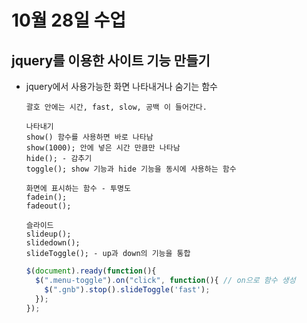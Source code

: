 # 10월 28일 수업

## jquery를 이용한 사이트 기능 만들기

- jquery에서 사용가능한 화면 나타내거나 숨기는 함수

      괄호 안에는 시간, fast, slow, 공백 이 들어간다.

      나타내기
      show() 함수를 사용하면 바로 나타남
      show(1000); 안에 넣은 시간 만큼만 나타남
      hide(); - 감추기
      toggle(); show 기능과 hide 기능을 동시에 사용하는 함수

      화면에 표시하는 함수 - 투명도
      fadein(); 
      fadeout();

      슬라이드
      slideup();
      slidedown();
      slideToggle(); - up과 down의 기능을 통합

    ```js
    $(document).ready(function(){
      $(".menu-toggle").on("click", function(){ // on으로 함수 생성
        $(".gnb").stop().slideToggle('fast');
      });
    });
    ```
